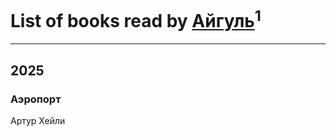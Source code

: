 # List of books read by [Айгуль](https://plus.google.com/u/0/110628523588337726163/)<sup>1</sup>
---

## 2025

### Аэропорт
Артур Хейли



